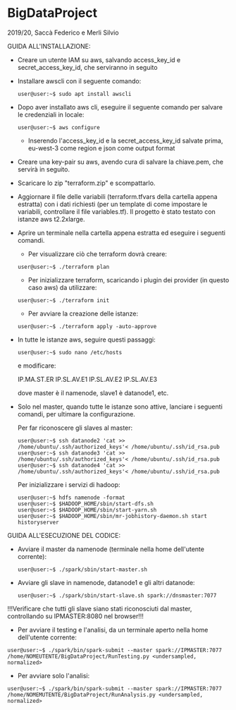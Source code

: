 # BigDataProject
2019/20, Saccà Federico e Merli Silvio

GUIDA ALL'INSTALLAZIONE:

- Creare un utente IAM su aws, salvando access_key_id e secret_access_key_id, che serviranno in seguito
- Installare awscli con il seguente comando:
    
    ```console
    user@user:~$ sudo apt install awscli
    ```
 
- Dopo aver installato aws cli, eseguire il seguente comando per salvare le credenziali in locale:

    ```console
    user@user:~$ aws configure
    ```
    
    - Inserendo l'access_key_id e la secret_access_key_id salvate prima, eu-west-3 come region e json come output format
    
- Creare una key-pair su aws, avendo cura di salvare la chiave.pem, che servirà in seguito.

- Scaricare lo zip "terraform.zip" e scompattarlo.
- Aggiornare il file delle variabili (terraform.tfvars della cartella appena estratta) con i dati richiesti (per un template di come impostare le variabili, controllare il file variables.tf). Il progetto è stato testato con istanze aws t2.2xlarge.

- Aprire un terminale nella cartella appena estratta ed eseguire i seguenti comandi.

    - Per visualizzare ciò che terraform dovrà creare:
    ```console
    user@user:~$ ./terraform plan
    ```
    
    - Per inizializzare terraform, scaricando i plugin dei provider (in questo caso aws) da utilizzare:
    ```console
    user@user:~$ ./terraform init
    ```
  
    - Per avviare la creazione delle istanze:
    ```console
    user@user:~$ ./terraform apply -auto-approve
    ```
    
- In tutte le istanze aws, seguire questi passaggi:

    ```console
    user@user:~$ sudo nano /etc/hosts
    ```
    e modificare:
    
    IP.MA.ST.ER
    IP.SL.AV.E1 
    IP.SL.AV.E2 
    IP.SL.AV.E3
    
    dove master è il namenode, slave1 è datanode1, etc.
    
- Solo nel master, quando tutte le istanze sono attive, lanciare i seguenti comandi, per ultimare la configurazione.

    Per far riconoscere gli slaves al master:
    ```console
    user@user:~$ ssh datanode2 'cat >> /home/ubuntu/.ssh/authorized_keys'< /home/ubuntu/.ssh/id_rsa.pub
    user@user:~$ ssh datanode3 'cat >> /home/ubuntu/.ssh/authorized_keys'< /home/ubuntu/.ssh/id_rsa.pub
    user@user:~$ ssh datanode4 'cat >> /home/ubuntu/.ssh/authorized_keys'< /home/ubuntu/.ssh/id_rsa.pub
    ```
    
    Per inizializzare i servizi di hadoop:
    
    ```console
    user@user:~$ hdfs namenode -format
    user@user:~$ $HADOOP_HOME/sbin/start-dfs.sh
    user@user:~$ $HADOOP_HOME/sbin/start-yarn.sh
    user@user:~$ $HADOOP_HOME/sbin/mr-jobhistory-daemon.sh start historyserver
    ```

GUIDA ALL'ESECUZIONE DEL CODICE:

- Avviare il master da namenode (terminale nella home dell'utente corrente):

    ```console
    user@user:~$ ./spark/sbin/start-master.sh
    ```

- Avviare gli slave in namenode, datanode1 e gli altri datanode:

    ```console
    user@user:~$ ./spark/sbin/start-slave.sh spark://dnsmaster:7077
    ```

!!!Verificare che tutti gli slave siano stati riconosciuti dal master, controllando su IPMASTER:8080 nel browser!!!
    
- Per avviare il testing e l'analisi, da un terminale aperto nella home dell'utente corrente:
```console
user@user:~$ ./spark/bin/spark-submit --master spark://IPMASTER:7077 /home/NOMEUTENTE/BigDataProject/RunTesting.py <undersampled, normalized>
```

- Per avviare solo l'analisi:
```console
user@user:~$ ./spark/bin/spark-submit --master spark://IPMASTER:7077 /home/NOMEMUTENTE/BigDataProject/RunAnalysis.py <undersampled, normalized>
```


